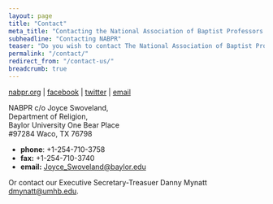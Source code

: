 ```yaml
---
layout: page
title: "Contact"
meta_title: "Contacting the National Association of Baptist Professors of Religion"
subheadline: "Contacting NABPR"
teaser: "Do you wish to contact The National Association of Baptist Professors of Religion?"
permalink: "/contact/"
redirect_from: "/contact-us/"
breadcrumb: true
---
```



[nabpr.org](https://nabpr.org/) \| [facebook](https://facebook.com/nabpr) \| [twitter](https://twitter.com/nabpr1) \|  [email](mailto:contactus@nabpr.org)


NABPR c/o Joyce Swoveland,  
Department of Religion,  
Baylor University One Bear Place  
\#97284 Waco, TX 76798  

 - **phone**: +1-254-710-3758  
 - **fax:** +1-254-710-3740  
 - **email:** <Joyce_Swoveland@baylor.edu>  

Or contact our Executive Secretary-Treasuer Danny Mynatt <dmynatt@umhb.edu>.
